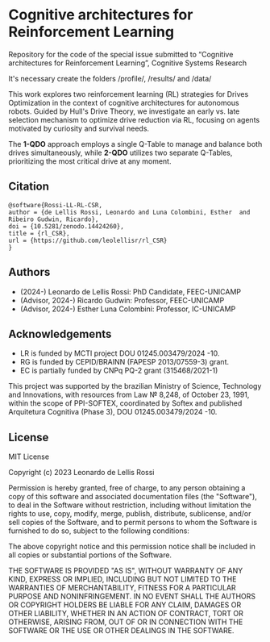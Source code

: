 # Cognitive architectures for Reinforcement Learning
Repository for the code of the special issue submitted to “Cognitive architectures for Reinforcement Learning”, Cognitive Systems Research

It's necessary create the folders  /profile/, /results/ and /data/

This work explores two reinforcement learning (RL) strategies for Drives Optimization in the context of cognitive architectures for autonomous robots. Guided by Hull's Drive Theory, we investigate an early vs. late selection mechanism to optimize drive reduction via RL, focusing on agents motivated by curiosity and survival needs. 

The **1-QDO** approach employs a single Q-Table to manage and balance both drives simultaneously, while **2-QDO** utilizes two separate Q-Tables, prioritizing the most critical drive at any moment. 


## Citation

<!--Don't remove the following tags, it's used for placing the generated citation from the CFF file-->
<!--CITATION START-->
```bibtext
@software{Rossi-LL-RL-CSR,
author = {de Lellis Rossi, Leonardo and Luna Colombini, Esther  and Ribeiro Gudwin, Ricardo},
doi = {10.5281/zenodo.14424260},
title = {rl_CSR},
url = {https://github.com/leolellisr/rl_CSR}
}
```
<!--CITATION END-->

## Authors
  
- (2024-) Leonardo de Lellis Rossi: PhD Candidate, FEEC-UNICAMP
- (Advisor, 2024-) Ricardo Gudwin: Professor, FEEC-UNICAMP
- (Advisor, 2024-) Esther Luna Colombini: Professor, IC-UNICAMP
  
## Acknowledgements

- LR is funded by MCTI project DOU 01245.003479/2024 -10. 
- RG is funded by CEPID/BRAINN (FAPESP 2013/07559-3) grant.
- EC is partially funded by CNPq PQ-2 grant (315468/2021-1)

This project was supported by the brazilian Ministry of Science, Technology and Innovations, with resources from Law № 8,248, of October 23, 1991, within the scope of PPI-SOFTEX, coordinated by Softex and published Arquitetura Cognitiva (Phase 3), DOU 01245.003479/2024 -10.


## License

MIT License

Copyright (c) 2023 Leonardo de Lellis Rossi

Permission is hereby granted, free of charge, to any person obtaining a copy
of this software and associated documentation files (the "Software"), to deal
in the Software without restriction, including without limitation the rights
to use, copy, modify, merge, publish, distribute, sublicense, and/or sell
copies of the Software, and to permit persons to whom the Software is
furnished to do so, subject to the following conditions:

The above copyright notice and this permission notice shall be included in all
copies or substantial portions of the Software.

THE SOFTWARE IS PROVIDED "AS IS", WITHOUT WARRANTY OF ANY KIND, EXPRESS OR
IMPLIED, INCLUDING BUT NOT LIMITED TO THE WARRANTIES OF MERCHANTABILITY,
FITNESS FOR A PARTICULAR PURPOSE AND NONINFRINGEMENT. IN NO EVENT SHALL THE
AUTHORS OR COPYRIGHT HOLDERS BE LIABLE FOR ANY CLAIM, DAMAGES OR OTHER
LIABILITY, WHETHER IN AN ACTION OF CONTRACT, TORT OR OTHERWISE, ARISING FROM,
OUT OF OR IN CONNECTION WITH THE SOFTWARE OR THE USE OR OTHER DEALINGS IN THE
SOFTWARE.
